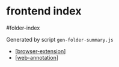 frontend index
===
#folder-index

Generated by script `gen-folder-summary.js`

- [[browser-extension]]
- [[web-annotation]]
<!-- end-generated -->
    
    
    
    
    
    
    
[//begin]: # "Autogenerated link references for markdown compatibility"
[browser-extension]: frontend/browser-extension "Browser Extension 开发浏览器插件"
[web-annotation]: frontend/web-annotation "web-annotation"
[//end]: # "Autogenerated link references"